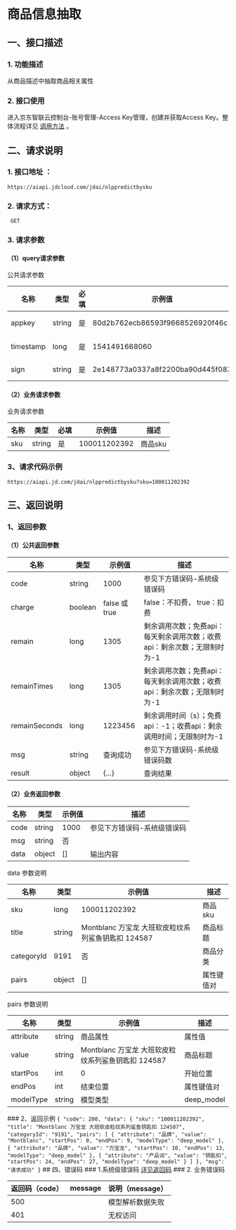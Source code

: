 # 商品信息抽取

## 一、接口描述

### 1. 功能描述

从商品描述中抽取商品相关属性

### 2. 接口使用

进入京东智联云控制台-账号管理-Access Key管理，创建并获取Access Key。整体流程详见 [调用方法](https://docs.jdcloud.com/cn/common-declaration/api/call-methods) 。

## 二、请求说明

### 1. 接口地址 ：

```
https://aiapi.jdcloud.com/jdai/nlppredictbysku
```

### 2. 请求方式：

```
 GET
```

### 3. 请求参数

#### （1）query请求参数

公共请求参数

| 名称      | 类型   | 必填 | 示例值                           | 描述                                           |
| --------- | ------ | ---- | -------------------------------- | ---------------------------------------------- |
| appkey    | string | 是   | 80d2b762ecb86593f9668526920f46c  | 您的appkey，可在买家中心控制台中获             |
| timestamp | long   | 是   | 1541491668060                    | 请求的时间戳，精确到毫秒，timestamp有效期5分钟 |
| sign      | string | 是   | 2e148773a0337a8f2200ba90d445f083 | 签名，根据规则MD5(sectetkey+timestamp)         |

#### （2）业务请求参数

业务请求参数

| 名称 | 类型   | 必填 | 示例值       | 描述    |
| ---- | ------ | ---- | ------------ | ------- |
| sku  | string | 是   | 100011202392 | 商品sku |

### 3、请求代码示例

```
https://aiapi.jd.com/jdai/nlppredictbysku?sku=100011202392
```

## 三、返回说明

### 1、返回参数

#### （1）公共返回参数

| 名称          | 类型    | 示例值        | 描述                                                         |
| ------------- | ------- | ------------- | ------------------------------------------------------------ |
| code          | string  | 1000          | 参见下方错误码-系统级错误码                                  |
| charge        | boolean | false 或 true | false：不扣费， true：扣费                                   |
| remain        | long    | 1305          | 剩余调用次数；免费api：每天剩余调用次数；收费api：剩余次数；无限制时为-1 |
| remainTimes   | long    | 1305          | 剩余调用次数；免费api：每天剩余调用次数；收费api：剩余次数；无限制时为-1 |
| remainSeconds | long    | 1223456       | 剩余调用时间（s）；免费api：-1；收费api：剩余调用时间；无限制时为-1 |
| msg           | string  | 查询成功      | 参见下方错误码-系统级错误码数                                |
| result        | object  | {...}         | 查询结果                                                     |

#### （2）业务返回参数

| 名称 | 类型   | 示例值 | 描述                        |
| ---- | ------ | ------ | --------------------------- |
| code | string | 1000   | 参见下方错误码-系统级错误码 |
| msg  | string | 否     |                             |
| data | object | []     | 输出内容                    |

data 参数说明

| 名称       | 类型   | 示例值                                             | 描述       |
| ---------- | ------ | -------------------------------------------------- | ---------- |
| sku        | long   | 100011202392                                       | 商品sku    |
| title      | string | Montblanc 万宝龙 大班软皮粒纹系列鲨鱼钥匙扣 124587 | 商品标题   |
| categoryId | 9191   | 否                                                 | 商品分类   |
| pairs      | object | []                                                 | 属性键值对 |

pairs 参数说明

| 名称      | 类型   | 示例值                                             | 描述       |
| --------- | ------ | -------------------------------------------------- | ---------- |
| attribute | string | 商品属性                                           | 属性值     |
| value     | string | Montblanc 万宝龙 大班软皮粒纹系列鲨鱼钥匙扣 124587 | 商品标题   |
| startPos  | int    | 0                                                  | 开始位置   |
| endPos    | int    | 结束位置                                           | 属性键值对 |
| modelType | string | 模型类型                                           | deep_model |

\### 2、返回示例 ``` { "code": 200, "data": { "sku": "100011202392", "title": "Montblanc 万宝龙 大班软皮粒纹系列鲨鱼钥匙扣 124587", "categoryId": "9191", "pairs": [ { "attribute": "品牌", "value": "Montblanc", "startPos": 0, "endPos": 9, "modelType": "deep_model" }, { "attribute": "品牌", "value": "万宝龙", "startPos": 10, "endPos": 13, "modelType": "deep_model" }, { "attribute": "产品词", "value": "钥匙扣", "startPos": 24, "endPos": 27, "modelType": "deep_model" } ] }, "msg": "请求成功" } ``` ## 四、错误码 ### 1.系统级错误码 [详见返回码](https://aidoc.jd.com/user/returncode.html) ### 2. 业务错误码

| 返回码（code） | message | 说明（message）  |
| -------------- | ------- | ---------------- |
| 500            |         | 模型解析数据失败 |
| 401            |         | 无权访问         |